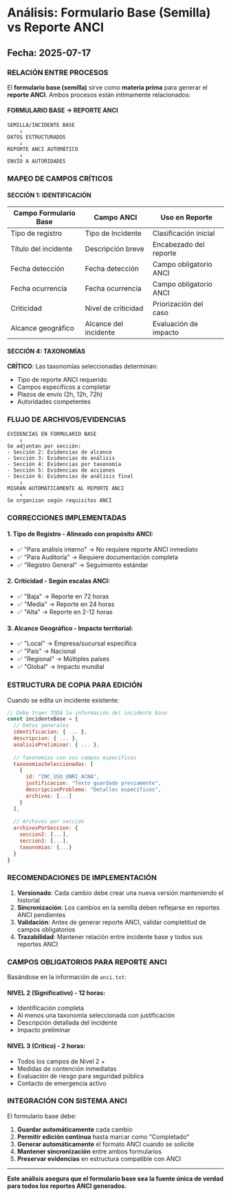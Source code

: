 # Análisis: Formulario Base (Semilla) vs Reporte ANCI

## Fecha: 2025-07-17

### RELACIÓN ENTRE PROCESOS

El **formulario base (semilla)** sirve como **materia prima** para generar el **reporte ANCI**. Ambos procesos están íntimamente relacionados:

#### FORMULARIO BASE → REPORTE ANCI
```
SEMILLA/INCIDENTE BASE
    ↓
DATOS ESTRUCTURADOS
    ↓
REPORTE ANCI AUTOMÁTICO
    ↓
ENVÍO A AUTORIDADES
```

### MAPEO DE CAMPOS CRÍTICOS

#### SECCIÓN 1: IDENTIFICACIÓN
| Campo Formulario Base | Campo ANCI | Uso en Reporte |
|----------------------|------------|-----------------|
| Tipo de registro | Tipo de Incidente | Clasificación inicial |
| Título del incidente | Descripción breve | Encabezado del reporte |
| Fecha detección | Fecha detección | Campo obligatorio ANCI |
| Fecha ocurrencia | Fecha ocurrencia | Campo obligatorio ANCI |
| Criticidad | Nivel de criticidad | Priorización del caso |
| Alcance geográfico | Alcance del incidente | Evaluación de impacto |

#### SECCIÓN 4: TAXONOMÍAS
**CRÍTICO**: Las taxonomías seleccionadas determinan:
- Tipo de reporte ANCI requerido
- Campos específicos a completar
- Plazos de envío (2h, 12h, 72h)
- Autoridades competentes

### FLUJO DE ARCHIVOS/EVIDENCIAS

```
EVIDENCIAS EN FORMULARIO BASE
    ↓
Se adjuntan por sección:
- Sección 2: Evidencias de alcance
- Sección 3: Evidencias de análisis
- Sección 4: Evidencias por taxonomía
- Sección 5: Evidencias de acciones
- Sección 6: Evidencias de análisis final
    ↓
MIGRAN AUTOMÁTICAMENTE AL REPORTE ANCI
    ↓
Se organizan según requisitos ANCI
```

### CORRECCIONES IMPLEMENTADAS

#### 1. **Tipo de Registro** - Alineado con propósito ANCI:
- ✅ "Para análisis interno" → No requiere reporte ANCI inmediato
- ✅ "Para Auditoría" → Requiere documentación completa
- ✅ "Registro General" → Seguimiento estándar

#### 2. **Criticidad** - Según escalas ANCI:
- ✅ "Baja" → Reporte en 72 horas
- ✅ "Media" → Reporte en 24 horas  
- ✅ "Alta" → Reporte en 2-12 horas

#### 3. **Alcance Geográfico** - Impacto territorial:
- ✅ "Local" → Empresa/sucursal específica
- ✅ "País" → Nacional
- ✅ "Regional" → Múltiples países
- ✅ "Global" → Impacto mundial

### ESTRUCTURA DE COPIA PARA EDICIÓN

Cuando se edita un incidente existente:

```javascript
// Debe traer TODA la información del incidente base
const incidenteBase = {
  // Datos generales
  identificacion: { ... },
  descripcion: { ... },
  analisisPreliminar: { ... },
  
  // Taxonomías con sus campos específicos
  taxonomiasSeleccionadas: [
    {
      id: "INC_USO_UNRI_ACNA",
      justificacion: "Texto guardado previamente",
      descripcionProblema: "Detalles específicos",
      archivos: [...]
    }
  ],
  
  // Archivos por sección
  archivosPorSeccion: {
    seccion2: [...],
    seccion3: [...],
    taxonomias: {...}
  }
}
```

### RECOMENDACIONES DE IMPLEMENTACIÓN

1. **Versionado**: Cada cambio debe crear una nueva versión manteniendo el historial
2. **Sincronización**: Los cambios en la semilla deben reflejarse en reportes ANCI pendientes
3. **Validación**: Antes de generar reporte ANCI, validar completitud de campos obligatorios
4. **Trazabilidad**: Mantener relación entre incidente base y todos sus reportes ANCI

### CAMPOS OBLIGATORIOS PARA REPORTE ANCI

Basándose en la información de `anci.txt`:

#### NIVEL 2 (Significativo) - 12 horas:
- Identificación completa
- Al menos una taxonomía seleccionada con justificación
- Descripción detallada del incidente
- Impacto preliminar

#### NIVEL 3 (Crítico) - 2 horas:
- Todos los campos de Nivel 2 +
- Medidas de contención inmediatas
- Evaluación de riesgo para seguridad pública
- Contacto de emergencia activo

### INTEGRACIÓN CON SISTEMA ANCI

El formulario base debe:
1. **Guardar automáticamente** cada cambio
2. **Permitir edición continua** hasta marcar como "Completado"
3. **Generar automáticamente** el formato ANCI cuando se solicite
4. **Mantener sincronización** entre ambos formularios
5. **Preservar evidencias** en estructura compatible con ANCI

---

**Este análisis asegura que el formulario base sea la fuente única de verdad para todos los reportes ANCI generados.**
